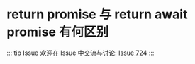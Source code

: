 # return promise 与 return await promise 有何区别



::: tip Issue 
 欢迎在 Issue 中交流与讨论: [Issue 724](https://github.com/shfshanyue/Daily-Question/issues/724) 
:::



